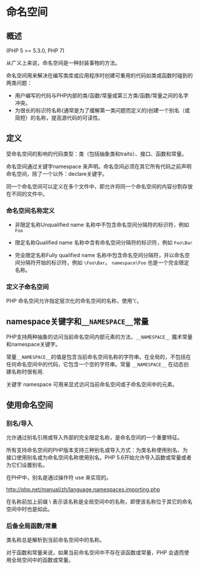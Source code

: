 # 命名空间
## 概述

(PHP 5 >= 5.3.0, PHP 7)

从广义上来说，命名空间是一种封装事物的方法。

命名空间用来解决在编写类库或应用程序时创建可重用的代码如类或函数时碰到的两类问题：

+ 用户编写的代码与PHP内部的类/函数/常量或第三方类/函数/常量之间的名字冲突。
+ 为很长的标识符名称(通常是为了缓解第一类问题而定义的)创建一个别名（或简短）的名称，提高源代码的可读性。

## 定义

受命名空间的影响的代码类型：类（包括抽象类和traits）、接口、函数和常量。

命名空间通过关键字namespace 来声明。命名空间必须在其它所有代码之前声明命名空间，除了一个以外：declare关键字。

同一个命名空间可以定义在多个文件中，即允许将同一个命名空间的内容分割存放在不同的文件中。

### 命名空间名称定义

+ 非限定名称Unqualified name
名称中不包含命名空间分隔符的标识符，例如 `Foo`

+ 限定名称Qualified name
名称中含有命名空间分隔符的标识符，例如 `Foo\Bar`

+ 完全限定名称Fully qualified name
名称中包含命名空间分隔符，并以命名空间分隔符开始的标识符，例如 `\Foo\Bar`。 `namespace\Foo` 也是一个完全限定名称。


### 定义子命名空间
PHP 命名空间允许指定层次化的命名空间的名称，使用'\\'。

## namespace关键字和`__NAMESPACE__`常量

PHP支持两种抽象的访问当前命名空间内部元素的方法，`__NAMESPACE__` 魔术常量和namespace关键字。

常量`__NAMESPACE__`的值是包含当前命名空间名称的字符串。在全局的，不包括在任何命名空间中的代码，它包含一个空的字符串。常量 `__NAMESPACE__` 在动态创建名称时很有用.

关键字 namespace 可用来显式访问当前命名空间或子命名空间中的元素。

## 使用命名空间


### 别名/导入 

允许通过别名引用或导入外部的完全限定名称，是命名空间的一个重要特征。

所有支持命名空间的PHP版本支持三种别名或导入方式：为类名称使用别名、为接口使用别名或为命名空间名称使用别名。PHP 5.6开始允许导入函数或常量或者为它们设置别名。

在PHP中，别名是通过操作符 use 来实现的。

http://php.net/manual/zh/language.namespaces.importing.php

在名称前加上前缀 \ 表示该名称是全局空间中的名称，即使该名称位于其它的命名空间中时也是如此。

### 后备全局函数/常量

类名称总是解析到当前命名空间中的名称。

对于函数和常量来说，如果当前命名空间中不存在该函数或常量，PHP 会退而使用全局空间中的函数或常量。 